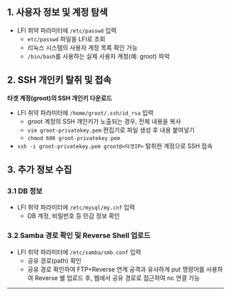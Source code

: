 
## 1. 사용자 정보 및 계정 탐색

- LFI 취약 파라미터에 `/etc/passwd` 입력
	- `etc/passwd` 파일을 LFI로 조회  
	- 리눅스 시스템의 사용자 계정 목록 확인 가능
	- `/bin/bash`를 사용하는 실제 사용자 계정(예: groot) 파악

## 2. SSH 개인키 탈취 및 접속
**타겟 계정(groot)의 SSH 개인키 다운로드**

- LFI 취약 파라미터에 `/home/groot/.ssh/id_rsa` 입력
	- groot 계정의 SSH 개인키가 노출되는 경우, 전체 내용을 복사
	- `vim groot-privatekey.pem` 편집기로 파일 생성 후 내용 붙여넣기
	- `chmod 600 groot-privatekey.pem`
- `ssh -i groot-privatekey.pem groot@<타겟IP>` 탈취한 계정으로 SSH 접속


## 3. 추가 정보 수집

### 3.1 DB 정보
- LFI 취약 파라미터에 `/etc/mysql/my.cnf` 입력
	- DB 계정, 비밀번호 등 민감 정보 확인

### 3.2 Samba 경로 확인 및 Reverse Shell 업로드


- LFI 취약 파라미터에 `/etc/samba/smb.conf` 입력
	- 공유 경로(path) 확인
	- 공유 경로 확인하여 FTP+Reverse 연계 공격과 유사하게 put 명령어를 사용하여 Reverse 쉘 업로드 후, 웹에서 공유 경로로 접근하여 nc 연결 가능

---
